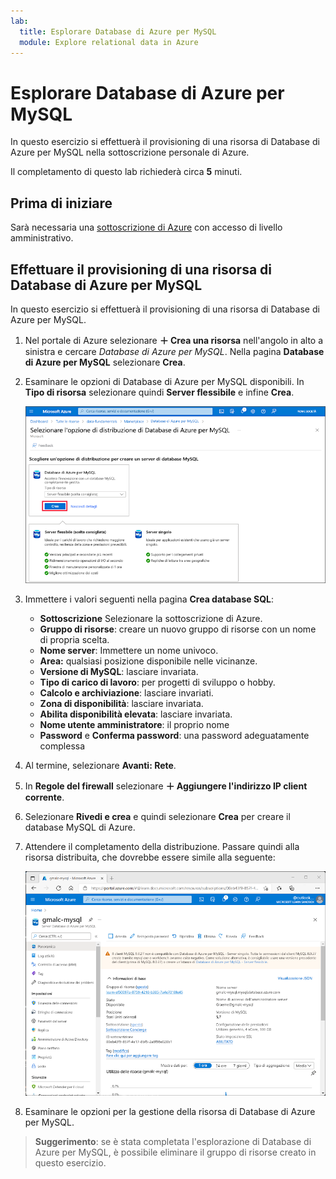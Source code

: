 ```yaml
---
lab:
  title: Esplorare Database di Azure per MySQL
  module: Explore relational data in Azure
---
```


# Esplorare Database di Azure per MySQL

In questo esercizio si effettuerà il provisioning di una risorsa di Database di Azure per MySQL nella sottoscrizione personale di Azure.

Il completamento di questo lab richiederà circa **5** minuti.

## Prima di iniziare

Sarà necessaria una [sottoscrizione di Azure](https://azure.microsoft.com/free) con accesso di livello amministrativo.

## Effettuare il provisioning di una risorsa di Database di Azure per MySQL

In questo esercizio si effettuerà il provisioning di una risorsa di Database di Azure per MySQL.

1. Nel portale di Azure selezionare **&#65291; Crea una risorsa** nell'angolo in alto a sinistra e cercare *Database di Azure per MySQL*. Nella pagina **Database di Azure per MySQL** selezionare **Crea**.

1. Esaminare le opzioni di Database di Azure per MySQL disponibili. In **Tipo di risorsa** selezionare quindi **Server flessibile** e infine **Crea**.

    ![Screenshot delle opzioni di distribuzione di Database di Azure per MySQL](images/mysql-options.png)

1. Immettere i valori seguenti nella pagina **Crea database SQL**:
    - **Sottoscrizione** Selezionare la sottoscrizione di Azure.
    - **Gruppo di risorse**: creare un nuovo gruppo di risorse con un nome di propria scelta.
    - **Nome server**: Immettere un nome univoco.
    - **Area:** qualsiasi posizione disponibile nelle vicinanze.
    - **Versione di MySQL**: lasciare invariata.
    - **Tipo di carico di lavoro**: per progetti di sviluppo o hobby.
    - **Calcolo e archiviazione**: lasciare invariati.
    - **Zona di disponibilità**: lasciare invariata.
    - **Abilita disponibilità elevata**: lasciare invariata.
    - **Nome utente amministratore**: il proprio nome
    - **Password** e **Conferma password**: una password adeguatamente complessa

1. Al termine, selezionare **Avanti: Rete**.

1. In **Regole del firewall** selezionare **&#65291; Aggiungere l'indirizzo IP client corrente**.

1. Selezionare **Rivedi e crea** e quindi selezionare **Crea** per creare il database MySQL di Azure.

1. Attendere il completamento della distribuzione. Passare quindi alla risorsa distribuita, che dovrebbe essere simile alla seguente:

    ![Screenshot del portale di Azure che mostra la pagina Database di Azure per MySQL.](images/mysql-portal.png)

1. Esaminare le opzioni per la gestione della risorsa di Database di Azure per MySQL.

> **Suggerimento**: se è stata completata l'esplorazione di Database di Azure per MySQL, è possibile eliminare il gruppo di risorse creato in questo esercizio.

